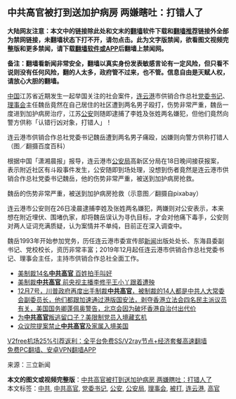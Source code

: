  <h2>中共高官被打到送加护病房 两嫌瞎吐：打错人了</h2> <p class="notice"><b>大陆网友注意：本文中的链接除此处和文末的<a href="https://github.com/bannedbook/fanqiang" >翻墙</a>软件下载和<a href="https://github.com/killgcd/justmysocks/blob/master/README.md">翻墙推荐</a>链接外全部为禁网链接，未翻墙状态下打不开，请勿点击。此为文字版禁闻，欲看图文视频完整版和更多禁闻，请下载<a href="https://github.com/bannedbook/fanqiang">翻墙软件或APP</a>后翻墙上禁闻网。</p><p>备注：翻墙看新闻非常安全，翻墙以真实身份发表敏感言论有一定风险，但只看不说则没有任何风险，翻的人太多，政府管不过来，也不管。信息自由是天赋人权，请放心大胆的翻墙。</b></p>  <div class="entry"> <p><span class='wp_keywordlink_affiliate'><a href="https://www.bannedbook.org/" title="中国" target="_blank">中国</a></span>江苏省近期发生一起举国关注的社会案件，<a href="https://www.bannedbook.org/bnews/tag/%e8%bf%9e%e4%ba%91%e6%b8%af/" class="st_tag internal_tag" rel="tag" title="标签 连云港 下的日志">连云港</a>市供销合作总社<a href="https://www.bannedbook.org/bnews/tag/%E5%85%9A%E5%A7%94%E4%B9%A6%E8%AE%B0/" class="st_tag internal_tag" rel="tag" title="标签 党委书记 下的日志">党委书记</a>、<a href="https://www.bannedbook.org/bnews/tag/%E7%90%86%E4%BA%8B%E4%BC%9A/" class="st_tag internal_tag" rel="tag" title="标签 理事会 下的日志">理事会</a>主任魏岳竟然在自己居住的社区遭到两名男子殴打，伤势非常严重，魏岳一度进到加护病房治疗，江苏<a href="https://www.bannedbook.org/bnews/tag/%e5%85%ac%e5%ae%89/" class="st_tag internal_tag" rel="tag" title="标签 公安 下的日志">公安</a>则随即逮捕了李姓及张姓两名嫌犯，但他们竟然向警方供称「认错行凶对象，打错人」！</p> <p>连云港市供销合作总社党委书记魏岳遭到两名男子痛殴，凶嫌则向警方供称打错人（图／翻摄百度百科）</p>  <p>根据中国「潇湘晨报」报导，连云港市<a href="https://www.bannedbook.org/bnews/tag/%e5%85%ac%e5%ae%89%e5%b1%80/" class="st_tag internal_tag" rel="tag" title="标签 公安局 下的日志">公安局</a>高新区分局在18日晚间接获报案，表示附近社区有斗殴事件发生，公安随即到场处理，没想到伤者竟然是连云港市供销合作总社党委书记魏岳，他的伤势非常严重，被送到加护病房抢救。</p> <p>魏岳的伤势非常严重，被送到加护病房抢救（示意图／翻摄自pixabay）</p>  <p>连云港市公安则在26日凌晨逮捕李姓及张姓两名嫌犯，两嫌则对公安表示，本来想在附近埋伏、围堵仇家，却将魏岳误认为寻仇目标，才会对他痛下毒手，公安则对两人证词充满质疑，认为案情并不单纯，目前正在深入调查中。</p> <p>魏岳1993年开始参加党务，历任连云港市委宣传部<span class='wp_keywordlink_affiliate'><a href="https://www.bannedbook.org/" title="新闻">新闻</a></span>出版处处长、东海县委副书记、党校校长，资历非常丰富；2019年12月起任连云港市供销合作总社党委书记、理事会主任，主持市供销合作总社全面工作。</p>  <ul class='op-related-articles' title='相关阅读'> <li><a href='https://www.bannedbook.org/bnews/bannedvideo/20201214/1447515.html' target='_blank'>美制裁14名<b>中共高官</b> 百姓拍手叫好</a></li> <li><a href='https://www.bannedbook.org/bnews/cnnews/20201210/1444995.html' target='_blank'>美制裁<b>中共高官</b> 前央视主播李修平王小丫跟着遭殃</a></li> <li><a href='https://www.bannedbook.org/bnews/bannedvideo/20201209/1444817.html' target='_blank'>12月7号，川普政府再度出手制裁<b>中共高官</b>，被制裁的14人都是中共人大常委会副委员长，他们都跟加速通过港版国安法，剥夺香港立法会四名民主派议员有关，美国国务卿蓬佩奥警告，北京会因为破坏香港自治付出代价</a></li> <li><a href='https://www.bannedbook.org/bnews/cbnews/20201204/1441954.html' target='_blank'>为<b>中共高官</b>叛逃留口子？美限制党员入境藏玄机</a></li> <li><a href='https://www.bannedbook.org/bnews/bannedvideo/20201120/1434177.html' target='_blank'>众议院提案禁止<b>中共高官</b>及家属入境美国</a></li> </ul> <p class="texttj"> <a href="https://github.com/bannedbook/fanqiang/wiki/V2ray%E6%9C%BA%E5%9C%BA" target="_blank">V2free机场25%引荐返利：全平台免费SS/V2ray节点+经济套餐高速翻墙</a><br/> <a href="https://github.com/bannedbook/fanqiang/wiki/%E7%A6%81%E9%97%BB%E7%BD%91%E5%AE%89%E5%8D%93%E7%BF%BB%E5%A2%99%E6%96%B0%E9%97%BBAPP" target="_blank">免费PC翻墙、安卓VPN翻墙APP</a></p><p> 来源：三立新闻 </p><a name='sharetosocial'></a>       <div><b>本文的图文或视频完整版</b>：<a href='https://www.bannedbook.org/bnews/cnnews/20201228/1456349.html'>中共高官被打到送加护病房 两嫌瞎吐：打错人了</a></div>  </div><!--END ENTRY--> <div class="postfooter"> <div>本文标签：<a href="https://www.bannedbook.org/bnews/tag/%e4%b8%ad%e5%85%b1/" rel="tag">中共</a>, <a href="https://www.bannedbook.org/bnews/tag/%e4%b8%ad%e5%85%b1%e9%ab%98%e5%ae%98/" rel="tag">中共高官</a>, <a href="https://www.bannedbook.org/bnews/tag/%E5%85%9A%E5%A7%94%E4%B9%A6%E8%AE%B0/" rel="tag">党委书记</a>, <a href="https://www.bannedbook.org/bnews/tag/%e5%85%ac%e5%ae%89/" rel="tag">公安</a>, <a href="https://www.bannedbook.org/bnews/tag/%e5%85%ac%e5%ae%89%e5%b1%80/" rel="tag">公安局</a>, <a href="https://www.bannedbook.org/bnews/tag/%E7%90%86%E4%BA%8B%E4%BC%9A/" rel="tag">理事会</a>, <a href="https://www.bannedbook.org/bnews/tag/%E8%A2%AB%E6%89%93/" rel="tag">被打</a>, <a href="https://www.bannedbook.org/bnews/tag/%e8%bf%9e%e4%ba%91%e6%b8%af/" rel="tag">连云港</a>, <a href="https://www.bannedbook.org/bnews/tag/%E9%AB%98%E5%AE%98/" rel="tag">高官</a></div>  </div><!--END POSTFOOTER--> 